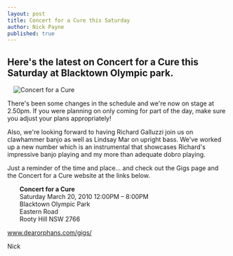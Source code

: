 ```yaml
---
layout: post
title: Concert for a Cure this Saturday
author: Nick Payne
published: true
---
```



## Here's the latest on Concert for a Cure this Saturday at Blacktown Olympic park.

<div class="right" style="margin: 0 0 1em 1em;"><img src="{{ site.baseurl }}/images/2010/3/Concert+for+a+Cure.jpeg" alt="Concert for a Cure" /></div>
<p>There's been some changes in the schedule and we're now on stage at 2.50pm. If you were planning on only coming for part of the day, make sure you adjust your plans appropriately!</p>
<p>Also, we're looking forward to having Richard Galluzzi join us on clawhammer banjo as well as Lindsay Mar on upright bass. We've worked up a new number which is an instrumental that showcases Richard's impressive banjo playing and my more than adequate dobro playing.</p>
<p>Just a reminder of the time and place... and check out the Gigs page and the Concert for a Cure website at the links below.</p>
<p class="blockquote" style="margin-left: 2em;"><strong>Concert for a Cure<br /></strong> Saturday March 20, 2010 12:00PM &ndash; 8:00PM<br />Blacktown Olympic Park<br />Eastern Road<br />Rooty Hill NSW 2766</p>
<p><a href="{{ site.baseurl }}/gigs/">www.dearorphans.com/gigs/</a></p>
<p>Nick</p>
